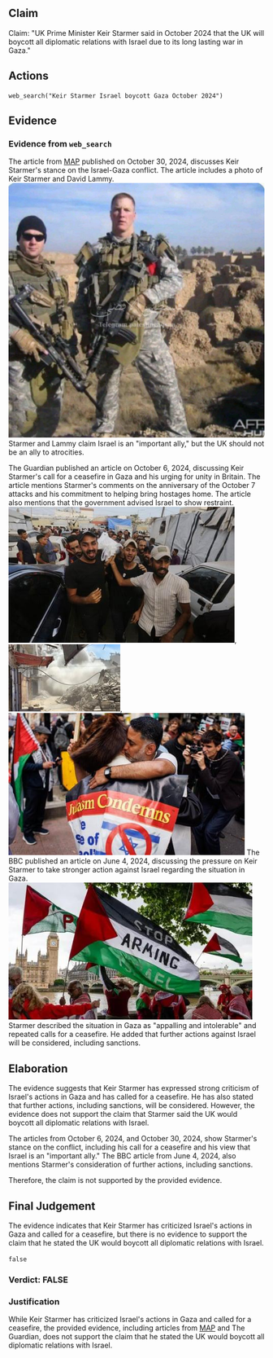 ## Claim
Claim: "UK Prime Minister Keir Starmer said in October 2024 that the UK will boycott all diplomatic relations with Israel due to its long lasting war in Gaza."

## Actions
```
web_search("Keir Starmer Israel boycott Gaza October 2024")
```

## Evidence
### Evidence from `web_search`
The article from [MAP](https://www.map.org.uk/news/archive/post/1655-keir-starmer-you-canat-say-you-donat-know-that-israel-is-exterminating-palestinians-in-gaza) published on October 30, 2024, discusses Keir Starmer's stance on the Israel-Gaza conflict. The article includes a photo of Keir Starmer and David Lammy. ![image 1](media/0.jpg) Starmer and Lammy claim Israel is an "important ally," but the UK should not be an ally to atrocities.

The Guardian published an article on October 6, 2024, discussing Keir Starmer's call for a ceasefire in Gaza and his urging for unity in Britain. The article mentions Starmer's comments on the anniversary of the October 7 attacks and his commitment to helping bring hostages home. The article also mentions that the government advised Israel to show restraint. ![image 1011](media/2025-07-20_10-08-1753006106-695473.jpg), ![image 1012](media/2025-07-20_10-08-1753006107-233228.jpg), ![image 1010](media/2025-07-20_10-08-1753006104-876764.jpg) The BBC published an article on June 4, 2024, discussing the pressure on Keir Starmer to take stronger action against Israel regarding the situation in Gaza. ![image 1023](media/2025-07-20_10-08-1753006112-822136.jpg) Starmer described the situation in Gaza as "appalling and intolerable" and repeated calls for a ceasefire. He added that further actions against Israel will be considered, including sanctions.


## Elaboration
The evidence suggests that Keir Starmer has expressed strong criticism of Israel's actions in Gaza and has called for a ceasefire. He has also stated that further actions, including sanctions, will be considered. However, the evidence does not support the claim that Starmer said the UK would boycott all diplomatic relations with Israel.

The articles from October 6, 2024, and October 30, 2024, show Starmer's stance on the conflict, including his call for a ceasefire and his view that Israel is an "important ally." The BBC article from June 4, 2024, also mentions Starmer's consideration of further actions, including sanctions.

Therefore, the claim is not supported by the provided evidence.


## Final Judgement
The evidence indicates that Keir Starmer has criticized Israel's actions in Gaza and called for a ceasefire, but there is no evidence to support the claim that he stated the UK would boycott all diplomatic relations with Israel.

`false`


### Verdict: FALSE

### Justification
While Keir Starmer has criticized Israel's actions in Gaza and called for a ceasefire, the provided evidence, including articles from [MAP](https://www.map.org.uk/news/archive/post/1655-keir-starmer-you-canat-say-you-donat-know-that-israel-is-exterminating-palestinians-in-gaza) and The Guardian, does not support the claim that he stated the UK would boycott all diplomatic relations with Israel.
